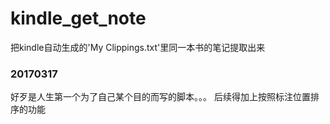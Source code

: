 # kindle_get_note
把kindle自动生成的'My Clippings.txt'里同一本书的笔记提取出来

### 20170317
好歹是人生第一个为了自己某个目的而写的脚本。。。  后续得加上按照标注位置排序的功能

